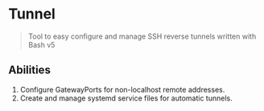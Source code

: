 # Tunnel

> Tool to easy configure and manage SSH reverse tunnels written with Bash v5

## Abilities

1. Configure GatewayPorts for non-localhost remote addresses.
2. Create and manage systemd service files for automatic tunnels.
